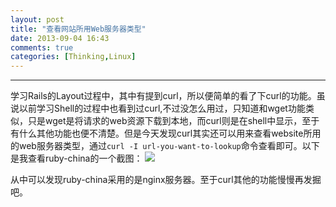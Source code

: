 ```yaml
---
layout: post
title: "查看网站所用Web服务器类型"
date: 2013-09-04 16:43
comments: true
categories: [Thinking,Linux]
---
```

---
学习Rails的Layout过程中，其中有提到curl，所以便简单的看了下curl的功能。虽说以前学习Shell的过程中也看到过curl,不过没怎么用过，只知道和wget功能类似，只是wget是将请求的web资源下载到本地，而curl则是在shell中显示，至于有什么其他功能也便不清楚。但是今天发现curl其实还可以用来查看website所用的web服务器类型，通过`curl -I url-you-want-to-lookup`命令查看即可。以下是我查看ruby-china的一个截图：
![](http://pic.yupoo.com/xautjzd/D8xXpw6z/medish.jpg)

从中可以发现ruby-china采用的是nginx服务器。至于curl其他的功能慢慢再发掘吧。

